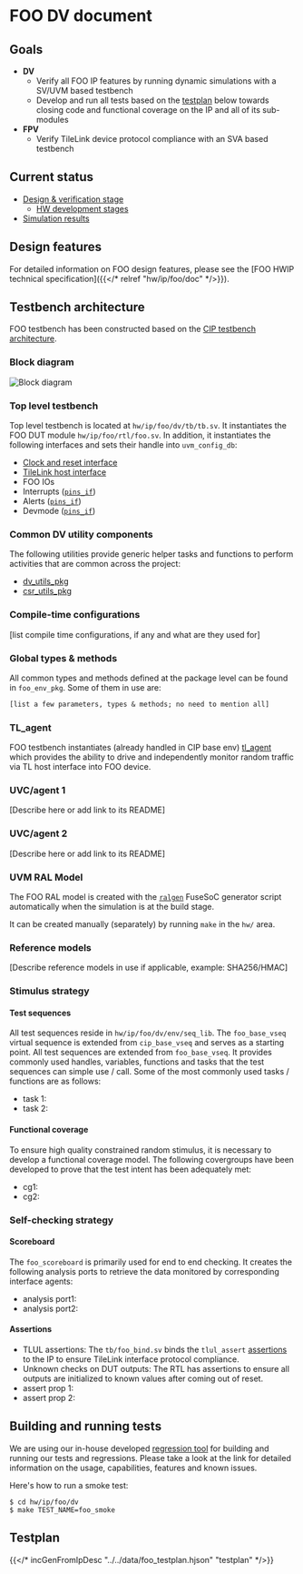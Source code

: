 # FOO DV document

<!-- Copy this file to hw/ip/foo/doc/index.md and make changes as needed.
For convenience 'foo' in the document can be searched and replaced easily with the
desired IP (with case sensitivity!). Also, use the testbench block diagram
located at OpenTitan team drive / 'design verification'
as a starting point and modify it to reflect your foo testbench and save it
to hw/ip/foo/doc/tb.svg. It should get linked and rendered under the block
diagram section below. Please update / modify / remove sections below as
applicable. Once done, remove this comment before making a PR.

Remove "draft: true" before submission.
-->

## Goals
* **DV**
  * Verify all FOO IP features by running dynamic simulations with a SV/UVM based testbench
  * Develop and run all tests based on the [testplan](#testplan) below towards closing code and functional coverage on the IP and all of its sub-modules
* **FPV**
  * Verify TileLink device protocol compliance with an SVA based testbench

## Current status
* [Design & verification stage](../../README.md)
  * [HW development stages](../../../doc/project_governance/development_stages.md)
* [Simulation results](https://reports.opentitan.org/integrated/hw/ip/foo/dv/latest/report.html)

## Design features
<!-- TODO: uncomment link to the spec below -->
For detailed information on FOO design features, please see the [FOO  HWIP technical specification]({{</* relref "hw/ip/foo/doc" */>}}).

## Testbench architecture
FOO testbench has been constructed based on the [CIP testbench architecture](../sv/cip_lib/README.md).

### Block diagram
![Block diagram](tb.svg)

### Top level testbench
Top level testbench is located at `hw/ip/foo/dv/tb/tb.sv`. It instantiates the FOO DUT module `hw/ip/foo/rtl/foo.sv`.
In addition, it instantiates the following interfaces and sets their handle into `uvm_config_db`:
* [Clock and reset interface](../sv/common_ifs/README.md)
* [TileLink host interface](../sv/tl_agent/README.md)
* FOO IOs
* Interrupts ([`pins_if`](../sv/common_ifs/README.md))
* Alerts ([`pins_if`](../sv/common_ifs/README.md))
* Devmode ([`pins_if`](../sv/common_ifs/README.md))

### Common DV utility components
The following utilities provide generic helper tasks and functions to perform activities that are common across the project:
* [dv_utils_pkg](../sv/dv_utils/README.md)
* [csr_utils_pkg](../sv/csr_utils/README.md)

### Compile-time configurations
[list compile time configurations, if any and what are they used for]

### Global types & methods
All common types and methods defined at the package level can be found in
`foo_env_pkg`. Some of them in use are:
```systemverilog
[list a few parameters, types & methods; no need to mention all]
```
### TL_agent
FOO testbench instantiates (already handled in CIP base env) [tl_agent](../sv/tl_agent/README.md)
which provides the ability to drive and independently monitor random traffic via
TL host interface into FOO device.

### UVC/agent 1
[Describe here or add link to its README]

### UVC/agent 2
[Describe here or add link to its README]

### UVM RAL Model
The FOO RAL model is created with the [`ralgen`](../tools/ralgen/README.md) FuseSoC generator script automatically when the simulation is at the build stage.

It can be created manually (separately) by running `make` in the `hw/` area.

### Reference models
[Describe reference models in use if applicable, example: SHA256/HMAC]

### Stimulus strategy
#### Test sequences
All test sequences reside in `hw/ip/foo/dv/env/seq_lib`.
The `foo_base_vseq` virtual sequence is extended from `cip_base_vseq` and serves as a starting point.
All test sequences are extended from `foo_base_vseq`.
It provides commonly used handles, variables, functions and tasks that the test sequences can simple use / call.
Some of the most commonly used tasks / functions are as follows:
* task 1:
* task 2:

#### Functional coverage
To ensure high quality constrained random stimulus, it is necessary to develop a functional coverage model.
The following covergroups have been developed to prove that the test intent has been adequately met:
* cg1:
* cg2:

### Self-checking strategy
#### Scoreboard
The `foo_scoreboard` is primarily used for end to end checking.
It creates the following analysis ports to retrieve the data monitored by corresponding interface agents:
* analysis port1:
* analysis port2:
<!-- explain inputs monitored, flow of data and outputs checked -->

#### Assertions
* TLUL assertions: The `tb/foo_bind.sv` binds the `tlul_assert` [assertions](../../ip/tlul/doc/TlulProtocolChecker.md) to the IP to ensure TileLink interface protocol compliance.
* Unknown checks on DUT outputs: The RTL has assertions to ensure all outputs are initialized to known values after coming out of reset.
* assert prop 1:
* assert prop 2:

## Building and running tests
We are using our in-house developed [regression tool](../../../util/dvsim/README.md) for building and running our tests and regressions.
Please take a look at the link for detailed information on the usage, capabilities, features and known issues.

Here's how to run a smoke test:

```console
$ cd hw/ip/foo/dv
$ make TEST_NAME=foo_smoke
```

## Testplan
<!-- TODO: uncomment the line below after adding the testplan -->
{{</* incGenFromIpDesc "../../data/foo_testplan.hjson" "testplan" */>}}
